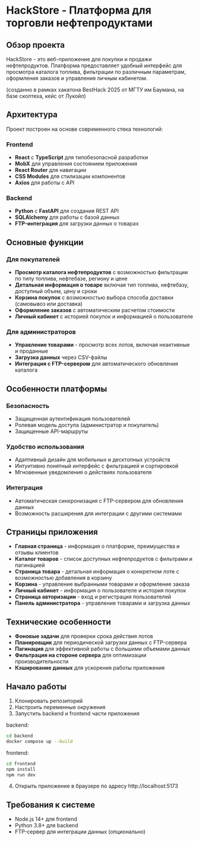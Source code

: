 # HackStore - Платформа для торговли нефтепродуктами

## Обзор проекта

HackStore - это веб-приложение для покупки и продажи нефтепродуктов. Платформа предоставляет удобный интерфейс для просмотра каталога топлива, фильтрации по различным параметрам, оформления заказов и управления личным кабинетом.

(созданно в рамках хакатона BestHack 2025 от МГТУ им Баумана, на базе сколтеха, кейс от Лукойл)

## Архитектура

Проект построен на основе современного стека технологий:

### Frontend
- **React** с **TypeScript** для типобезопасной разработки
- **MobX** для управления состоянием приложения
- **React Router** для навигации
- **CSS Modules** для стилизации компонентов
- **Axios** для работы с API

### Backend
- **Python** с **FastAPI** для создания REST API
- **SQLAlchemy** для работы с базой данных
- **FTP-интеграция** для загрузки данных о товарах

## Основные функции

### Для покупателей
- **Просмотр каталога нефтепродуктов** с возможностью фильтрации по типу топлива, нефтебазе, региону и цене
- **Детальная информация о товаре** включая тип топлива, нефтебазу, доступный объем, цену и сроки
- **Корзина покупок** с возможностью выбора способа доставки (самовывоз или доставка)
- **Оформление заказов** с автоматическим расчетом стоимости
- **Личный кабинет** с историей покупок и информацией о пользователе

### Для администраторов
- **Управление товарами** - просмотр всех лотов, включая неактивные и проданные
- **Загрузка данных** через CSV-файлы
- **Интеграция с FTP-сервером** для автоматического обновления каталога

## Особенности платформы

### Безопасность
- Защищенная аутентификация пользователей
- Ролевая модель доступа (администратор и покупатель)
- Защищенные API-маршруты

### Удобство использования
- Адаптивный дизайн для мобильных и десктопных устройств
- Интуитивно понятный интерфейс с фильтрацией и сортировкой
- Мгновенные уведомления о действиях пользователя

### Интеграция
- Автоматическая синхронизация с FTP-сервером для обновления данных
- Возможность расширения для интеграции с другими системами

## Страницы приложения

- **Главная страница** - информация о платформе, преимущества и отзывы клиентов
- **Каталог товаров** - список доступных нефтепродуктов с фильтрами и пагинацией
- **Страница товара** - детальная информация о конкретном лоте с возможностью добавления в корзину
- **Корзина** - управление выбранными товарами и оформление заказа
- **Личный кабинет** - информация о пользователе и история покупок
- **Страница авторизации** - вход и регистрация пользователей
- **Панель администратора** - управление товарами и загрузка данных

## Технические особенности

- **Фоновые задачи** для проверки срока действия лотов
- **Планировщик** для периодической загрузки данных с FTP-сервера
- **Пагинация** для эффективной работы с большими объемами данных
- **Фильтрация на стороне сервера** для оптимизации производительности
- **Кэширование данных** для ускорения работы приложения

## Начало работы

1. Клонировать репозиторий
2. Настроить переменные окружения
3. Запустить backend и frontend части приложения

backend:
```bash
cd backend
docker compose up --build
```

frontend:
```bash
cd frontend
npm install
npm run dev
```

4. Открыть приложение в браузере по адресу http://localhost:5173

## Требования к системе

- Node.js 14+ для frontend
- Python 3.8+ для backend
- FTP-сервер для интеграции данных (опционально)

